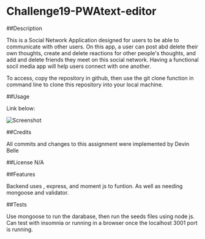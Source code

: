 # Challenge19-PWAtext-editor

##Description

This is a Social Network Application designed for users to be able to communicate with other users. On this app, a user can post abd delete their own thoughts, create and delete reactions for other people's thoughts, and add and delete friends they meet on this social network. Having a functional socil media app will help users connect with one another.


To access, copy the repository in github, then use the git clone function in command line to clone this repository into your local machine.

##Usage

Link below:



![Screenshot](social-network-screenshot.png)


##Credits

All commits and changes to this assignment were implemented by Devin Belle

##License N/A

##Features

Backend uses , express, and moment js to funtion. As well as needing mongoose and validator.

##Tests

Use mongoose to run the darabase, then run the seeds files using node js. Can test with insomnia or running in a browser once the localhost 3001 port is running.
